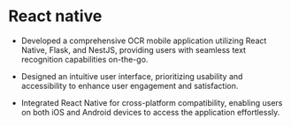 # React native

* Developed a comprehensive OCR mobile application utilizing React Native, Flask, and NestJS, providing users with
seamless text recognition capabilities on-the-go.

* Designed an intuitive user interface, prioritizing usability and accessibility to enhance user engagement and
satisfaction.

* Integrated React Native for cross-platform compatibility, enabling users on both iOS and Android devices to access
the application effortlessly.
